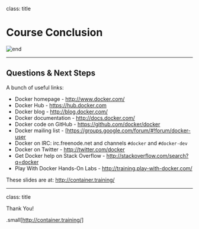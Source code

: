 class: title

# Course Conclusion

![end](Course_Conclusion/end.jpg)

---

## Questions & Next Steps

A bunch of useful links:

* Docker homepage - http://www.docker.com/
* Docker Hub - https://hub.docker.com
* Docker blog - http://blog.docker.com/
* Docker documentation - http://docs.docker.com/
* Docker code on GitHub - https://github.com/docker/docker
* Docker mailing list - [https://groups.google.com/forum/#!forum/docker-user
* Docker on IRC: irc.freenode.net and channels `#docker` and `#docker-dev`
* Docker on Twitter - http://twitter.com/docker
* Get Docker help on Stack Overflow - http://stackoverflow.com/search?q=docker
* Play With Docker Hands-On Labs - http://training.play-with-docker.com/

These slides are at: http://container.training/

---

class: title

Thank You!

.small[http://container.training/]